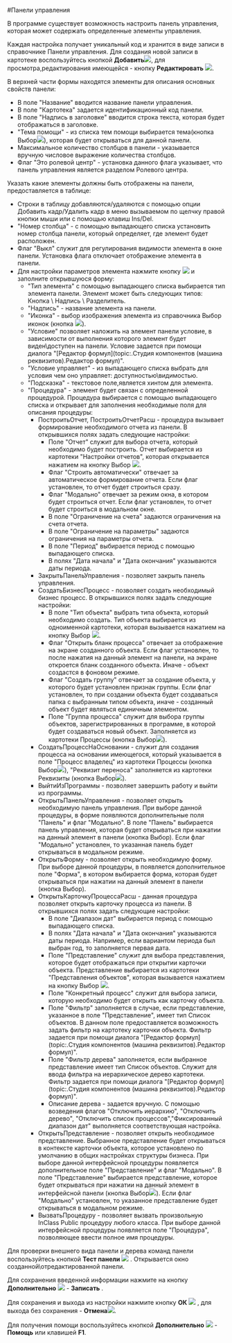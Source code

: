 ﻿#Панели управления 

В программе существует возможность настроить панель управления, которая может содержать определенные элементы управления. 

Каждая настройка получает уникальный код и хранится в виде записи в справочнике Панели управления.
Для создания новой записи в картотеке воспользуйтесь кнопкой **Добавить**![](topic:Com.AddFiles.Btn_Add.png), для просмотра,редактирования имеющейся - кнопку **Редактировать** ![](topic:Com.AddFiles.Btn_Edit.png).

В верхней части формы находятся элементы для описания основных свойств панели:

* В поле "Название" вводится название панели управления.
* В поле "Картотека" задается идентификационный код панели.
* В поле "Надпись в заголовке" вводится строка текста, которая будет отображаться в заголовке. 
* "Тема помощи" - из списка тем помощи выбирается тема(кнопка Выбор![](topic:Com.AddFiles.Btn_select.png)), которая будет открываться для данной панели. 
* Максимальное количество столбцов в панели - указывается вручную числовое выражение количества столбцов.
* Флаг "Это ролевой центр" - установка данного флага указывает, что панель управления является разделом Ролевого центра.

Указать какие элементы должны быть отображены на панели, предоставляется в таблице:

* Строки в таблицу  добавляются/удаляются с помощью опции Добавить кадр/Удалить кадр в меню вызываемом по щелчку правой кнопки мыши или с помощью клавиш Ins/Del.
* "Номер столбца" - с помощью выпадающего списка установить номер столбца панели, который определяет, где элемент будет расположен.
* Флаг "Выкл" служит для регулирования видимости элемента в окне панели. Установка флага отключает отображение элемента в панели.
* Для настройки параметров элемента нажмите кнопку ![](topic:Com.AddFiles.Buttons.Btn_Graf.png) и заполните открывшуюся форму:
    * "Тип элемента" с помощью выпадающего списка выбирается тип элемента панели. Элемент может быть следующих типов: Кнопка \ Надпись \ Разделитель.
    * "Надпись" -  название элемента на панели. 
    * "Иконка" - выбор изображения элемента из справочника Выбор иконок (кнопка ![](topic:Com.AddFiles.Buttons.Btn_select.png)).
    * "Условие" позволяет наложить на элемент панели условие, в зависимости от выполнения которого элемент будет виден\доступен на панели. Условие задается при помощи диалога "[Редактор формул](topic:.Студия компонентов (машина реквизитов).Редактор формул)".
    * "Условие управляет" - из выпадающего списка выбрать для условия чем оно управляет: доступностью\видимостью. 
    * "Подсказка" - текстовое поле,является хинтом для элемента.
    * "Процедура" - элемент будет связан с определенной процедурой. Процедура выбирается с помощью выпадающего списка и открывает для заполнения необходимые поля для описания процедуры:
        * ПостроитьОтчет, ПостроитьОтчетРасш - процедура вызывает формирование необходимого отчета из панели.  В открывшихся полях задать следующие настройки:
            * Поле "Отчет" служит для выбора отчета, который необходимо будет построить. Отчет выбирается из картотеки "Настройки отчетов", которая открывается нажатием на кнопку Выбор ![](topic:Com.AddFiles.Buttons.Btn_select.png).
            * Флаг "Строить автоматически" отвечает за автоматическое формирование отчета. Если флаг установлен, то отчет будет строиться сразу. 
            * Флаг "Модально" отвечает за режим окна, в котором будет строиться отчет. Если флаг установлен, то отчет будет строиться в модальном окне. 
            * В поле "Ограничение на счета" задаются ограничения на счета отчета.
            * В поле "Ограничение на параметры" задаются ограничения на параметры отчета.
            * В поле "Период" выбирается период с помощью выпадающего списка.
            * В полях "Дата начала" и "Дата окончания" указываются даты периода.
        * ЗакрытьПанельУправления - позволяет закрыть панель управления.
        * СоздатьБизнесПроцесс - позволяет создать необходимый бизнес процесс. В открывшихся полях задать следующие настройки:
            * В поле "Тип объекта" выбрать типа объекта, который необходимо создать. Тип объекта выбирается из одноименной картотеки, которая вызывается нажатием на кнопку Выбор ![](topic:Com.AddFiles.Buttons.Btn_select.png). 
            * Флаг "Открыть бланк процесса" отвечает за отображение на экране созданного объекта. Если флаг установлен, то после нажатия на данный элемент на панели, на экране откроется бланк созданного объекта. Иначе - объект создастся в фоновом режиме. 
            * Флаг "Создать группу" отвечает за создание объекта, у которого будет установлен признак группы. Если флаг установлен, то при создании объекта будет создаваться папка с выбранным типом объекта, иначе - созданный объект будет являться единичным элементом. 
            * Поле "Группа процесса" служит для выбора группы объектов, зарегистрированных в программе, в которой будет создаваться новый объект. Заполняется из картотеки Процессы (кнопка Выбор![](topic:Com.AddFiles.Buttons.Btn_select.png)).
        * СоздатьПроцессНаОсновании - служит для создания процесса на основании имеющегося, который указывается в поле "Процесс владелец" из картотеки Процессы (кнопка Выбор![](topic:Com.AddFiles.Buttons.Btn_select.png)), "Реквизит переноса" заполняется из картотеки Реквизиты (кнопка Выбор![](topic:Com.AddFiles.Buttons.Btn_select.png)).
        * ВыйтиИзПрограммы - позволяет завершить работу и выйти из программы. 
        * ОткрытьПанельУправления - позволяет открыть необходимую панель управления. При выборе данной процедуры, в форме появляются дополнительные поля "Панель" и флаг "Модально". В поле "Панель" выбирается панель управления, которая будет открываться при нажатии на данный элемент в панели (кнопка Выбор). Если флаг "Модально" установлен, то указанная панель будет открываться в модальном режиме. 
        * ОткрытьФорму - позволяет открыть необходимую форму. При выборе данной процедуры, в появляется дополнительное поле "Форма", в котором выбирается форма, которая будет открываться при нажатии на данный элемент в панели (кнопка Выбор).
        * ОткрытьКарточкуПроцессаРасш - данная процедура позволяет открыть карточку процесса из панели. В открывшихся полях задать следующие настройки:
            * В поле "Диапазон дат" выбирается период с помощью выпадающего списка.
            * В полях "Дата начала" и "Дата окончания" указываются даты периода. Например, если вариантом периода был выбран год, то заполняется первая дата. 
            * Поле "Представление" служит для выбора представления, которое будет отображаться при открытии карточки объекта. Представление выбирается из картотеки "Представления объектов", которая вызывается нажатием на кнопку Выбор ![](topic:Com.AddFiles.Buttons.Btn_select.png). 
            * Поле "Конкретный процесс" служит для выбора записи, которую необходимо будет открыть как карточку объекта.
            * Поле "Фильтр" заполняется в случае, если представление, указанное в поле "Представление", имеет тип  Список объектов. В данном поле предоставляется возможность задать фильтр на картотеку карточки объекта. Фильтр задается при помощи диалога "[Редактор формул](topic:.Студия компонентов (машина реквизитов).Редактор формул)". 
            * Поле "Фильтр дерева" заполняется, если выбранное представление имеет тип Список объектов. Служит для ввода фильтра на иерархическое дерево картотеки. Фильтр задается при помощи диалога "[Редактор формул](topic:.Студия компонентов (машина реквизитов).Редактор формул)". 
            * Описание дерева - задается вручную. С помощью возведения флагов "Отключить иерархию", "Отключить дерево", "Отключить список процессов","Фиксированный диапазон дат" выполняется соответствующая настройка.
        * ОткрытьПредставление - позволяет открыть необходимое представление. Выбранное представление будет открываться в контексте карточки объекта, которое установлено по умолчанию в общих настройках структуры бизнеса. При выборе данной интерфейсной процедуры появляется дополнительное поле "Представление" и флаг "Модально". В поле "Представление" выбирается представление, которое будет открываться при нажатии на данный элемент в интерфейсной панели (кнопка Выбор![](topic:Com.AddFiles.Buttons.Btn_select.png)). Если флаг "Модально" установлен, то указанное представление будет открываться в модальном режиме. 
        * ВызватьПроцедуру - позволяет вызвать произвольную InClass Public процедуру любого класса. При выборе данной интерфейсной процедуры появляется поле "Процедура", позволяющее ввести полное имя процедуры.



Для проверки внешнего вида панели и дерева команд панели воспользуйтесь кнопкой **Тест панели** ![](topic:.AddFiles.Btn_panel.png) . Открывается окно созданной\отредактированной панели. 

Для сохранения введенной информации нажмите на кнопку **Дополнительно** ![](topic:Integration.AddFiles.Buttons.Btn_OK.png) - **Записать** .

Для сохранения и выхода из настройки нажмите кнопку **ОК** ![](topic:Integration.AddFiles.Buttons.Btn_Post.png) , для выхода без сохранения -  **Отмена**![](topic:Integration.AddFiles.Buttons.BtnCloseCancel.png).

Для получения помощи воспользуйтесь кнопкой **Дополнительно** ![](topic:Integration.AddFiles.Buttons.Btn_OK.png) - **Помощь** или клавишей  **F1**.